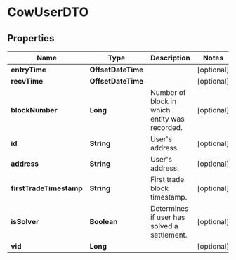 

# CowUserDTO


## Properties

| Name | Type | Description | Notes |
|------------ | ------------- | ------------- | -------------|
|**entryTime** | **OffsetDateTime** |  |  [optional] |
|**recvTime** | **OffsetDateTime** |  |  [optional] |
|**blockNumber** | **Long** | Number of block in which entity was recorded. |  [optional] |
|**id** | **String** | User&#39;s address. |  [optional] |
|**address** | **String** | User&#39;s address. |  [optional] |
|**firstTradeTimestamp** | **String** | First trade block timestamp. |  [optional] |
|**isSolver** | **Boolean** | Determines if user has solved a settlement. |  [optional] |
|**vid** | **Long** |  |  [optional] |



